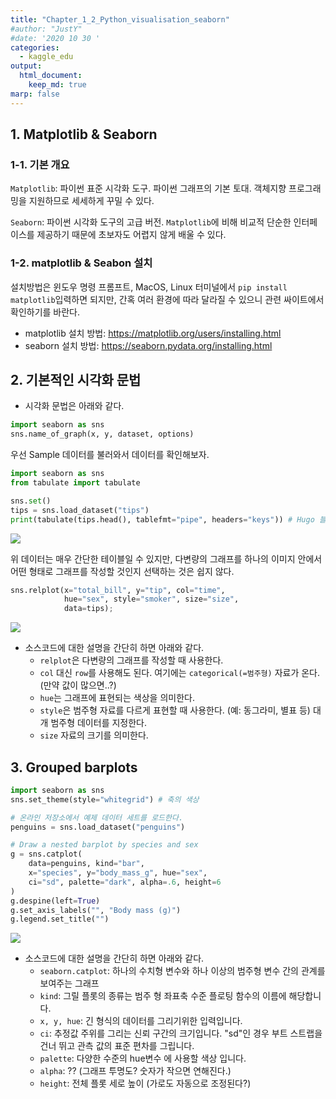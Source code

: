 ```yaml
---
title: "Chapter_1_2_Python_visualisation_seaborn"
#author: "JustY"
#date: '2020 10 30 '
categories:
  - kaggle_edu
output: 
  html_document:
    keep_md: true
marp: false
---
```




## 1. Matplotlib & Seaborn

### 1-1. 기본 개요
`Matplotlib`: 파이썬 표준 시각화 도구. 파이썬 그래프의 기본 토대. 객체지향 프로그래밍을 지원하므로 세세하게 꾸밀 수 있다. 

`Seaborn`: 파이썬 시각화 도구의 고급 버전. `Matplotlib`에 비해 비교적 단순한 인터페이스를 제공하기 때문에 초보자도 어렵지 않게 배울 수 있다. 

### 1-2. matplotlib & Seabon 설치

설치방법은 윈도우 명령 프롬프트, MacOS, Linux 터미널에서 `pip install matplotlib`입력하면 되지만, 간혹 여러 환경에 따라 달라질 수 있으니 관련 싸이트에서 확인하기를 바란다. 
- matplotlib 설치 방법: https://matplotlib.org/users/installing.html
- seaborn 설치 방법: https://seaborn.pydata.org/installing.html



## 2. 기본적인 시각화 문법
- 시각화 문법은 아래와 같다. 

```python
import seaborn as sns
sns.name_of_graph(x, y, dataset, options)
```

우선 Sample 데이터를 불러와서 데이터를 확인해보자.

```python
import seaborn as sns
from tabulate import tabulate

sns.set()
tips = sns.load_dataset("tips")
print(tabulate(tips.head(), tablefmt="pipe", headers="keys")) # Hugo 블로그 전용
```

![](https://user-images.githubusercontent.com/72365720/97825407-e6d7b080-1d01-11eb-9a03-eec23ec6f457.png)

위 데이터는 매우 간단한 테이블일 수 있지만, 다변량의 그래프를 하나의 이미지 안에서 어떤 형태로 그래프를 작성할 것인지 선택하는 것은 쉽지 않다.

```python
sns.relplot(x="total_bill", y="tip", col="time",
            hue="sex", style="smoker", size="size",
            data=tips);
```

![](https://user-images.githubusercontent.com/72365720/97827219-f9a0b400-1d06-11eb-9188-7702f30cd9df.png)

- 소스코드에 대한 설명을 간단히 하면 아래와 같다. 
  + `relplot`은 다변량의 그래프를 작성할 때 사용한다. 
  + `col` 대신 `row`를 사용해도 된다. 여기에는 `categorical(=범주형)` 자료가 온다. (만약 값이 많으면..?)
  + `hue`는 그래프에 표현되는 색상을 의미한다.  
  + `style`은 범주형 자료를 다르게 표현할 때 사용한다. (예: 동그라미, 별표 등) 대개 범주형 데이터를 지정한다. 
  + `size` 자료의 크기를 의미한다.



## 3. Grouped barplots

```python
import seaborn as sns
sns.set_theme(style="whitegrid") # 축의 색상

# 온라인 저장소에서 예제 데이터 세트를 로드한다.
penguins = sns.load_dataset("penguins")

# Draw a nested barplot by species and sex
g = sns.catplot(
    data=penguins, kind="bar",
    x="species", y="body_mass_g", hue="sex",
    ci="sd", palette="dark", alpha=.6, height=6
)
g.despine(left=True)
g.set_axis_labels("", "Body mass (g)")
g.legend.set_title("")
```

![](https://user-images.githubusercontent.com/72365720/97826790-e6d9af80-1d05-11eb-9681-40ccb05055aa.png)

- 소스코드에 대한 설명을 간단히 하면 아래와 같다. 
  + `seaborn.catplot`: 하나의 수치형 변수와 하나 이상의 범주형 변수 간의 관계를 보여주는 그래프
  + `kind`: 그릴 플롯의 종류는 범주 형 좌표축 수준 플로팅 함수의 이름에 해당합니다.
  + `x, y, hue`: 긴 형식의 데이터를 그리기위한 입력입니다.
  + `ci`: 추정값 주위를 그리는 신뢰 구간의 크기입니다. "sd"인 경우 부트 스트랩을 건너 뛰고 관측 값의 표준 편차를 그립니다.
  + `palette`: 다양한 수준의 hue변수 에 사용할 색상 입니다.
  + `alpha`: ?? (그래프 투명도? 숫자가 작으면 연해진다.)
  + `height`: 전체 플롯 세로 높이 (가로도 자동으로 조정된다?)











